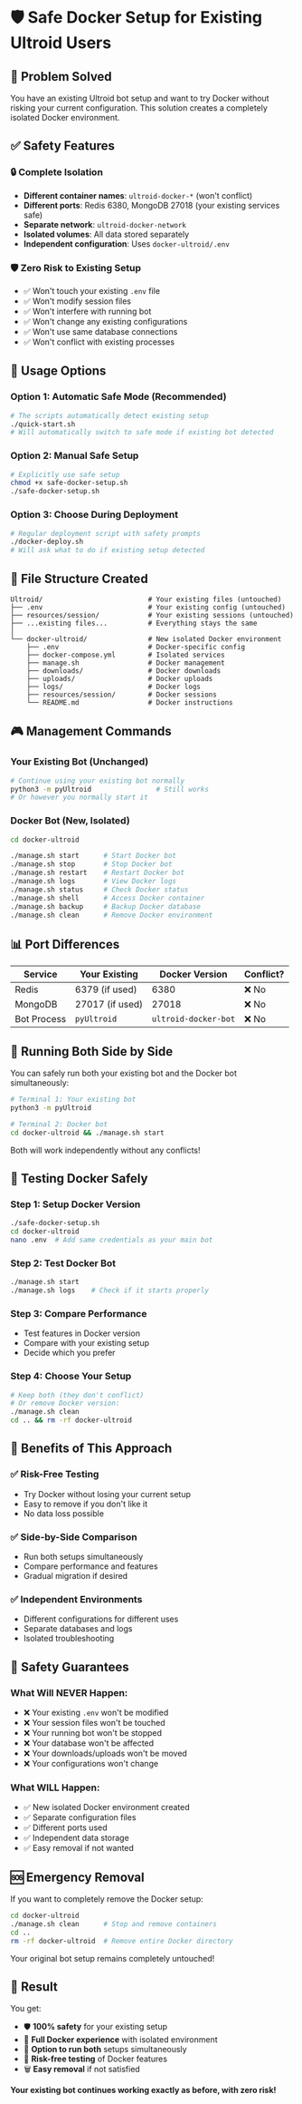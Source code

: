 # 🛡️ Safe Docker Setup for Existing Ultroid Users

## 🎯 Problem Solved

You have an existing Ultroid bot setup and want to try Docker without risking your current configuration. This solution creates a completely isolated Docker environment.

## ✅ Safety Features

### 🔒 **Complete Isolation**
- **Different container names**: `ultroid-docker-*` (won't conflict)
- **Different ports**: Redis 6380, MongoDB 27018 (your existing services safe)
- **Separate network**: `ultroid-docker-network`
- **Isolated volumes**: All data stored separately
- **Independent configuration**: Uses `docker-ultroid/.env`

### 🛡️ **Zero Risk to Existing Setup**
- ✅ Won't touch your existing `.env` file
- ✅ Won't modify session files
- ✅ Won't interfere with running bot
- ✅ Won't change any existing configurations
- ✅ Won't use same database connections
- ✅ Won't conflict with existing processes

## 🚀 Usage Options

### Option 1: Automatic Safe Mode (Recommended)
```bash
# The scripts automatically detect existing setup
./quick-start.sh
# Will automatically switch to safe mode if existing bot detected
```

### Option 2: Manual Safe Setup
```bash
# Explicitly use safe setup
chmod +x safe-docker-setup.sh
./safe-docker-setup.sh
```

### Option 3: Choose During Deployment
```bash
# Regular deployment script with safety prompts
./docker-deploy.sh
# Will ask what to do if existing setup detected
```

## 📁 File Structure Created

```
Ultroid/                          # Your existing files (untouched)
├── .env                          # Your existing config (untouched)
├── resources/session/            # Your existing sessions (untouched)
├── ...existing files...          # Everything stays the same
│
└── docker-ultroid/               # New isolated Docker environment
    ├── .env                      # Docker-specific config
    ├── docker-compose.yml        # Isolated services
    ├── manage.sh                 # Docker management
    ├── downloads/                # Docker downloads
    ├── uploads/                  # Docker uploads
    ├── logs/                     # Docker logs
    ├── resources/session/        # Docker sessions
    └── README.md                 # Docker instructions
```

## 🎮 Management Commands

### Your Existing Bot (Unchanged)
```bash
# Continue using your existing bot normally
python3 -m pyUltroid                # Still works
# Or however you normally start it
```

### Docker Bot (New, Isolated)
```bash
cd docker-ultroid

./manage.sh start      # Start Docker bot
./manage.sh stop       # Stop Docker bot  
./manage.sh restart    # Restart Docker bot
./manage.sh logs       # View Docker logs
./manage.sh status     # Check Docker status
./manage.sh shell      # Access Docker container
./manage.sh backup     # Backup Docker database
./manage.sh clean      # Remove Docker environment
```

## 📊 Port Differences

| Service | Your Existing | Docker Version | Conflict? |
|---------|---------------|----------------|-----------|
| Redis | 6379 (if used) | 6380 | ❌ No |
| MongoDB | 27017 (if used) | 27018 | ❌ No |
| Bot Process | `pyUltroid` | `ultroid-docker-bot` | ❌ No |

## 🔄 Running Both Side by Side

You can safely run both your existing bot and the Docker bot simultaneously:

```bash
# Terminal 1: Your existing bot
python3 -m pyUltroid

# Terminal 2: Docker bot
cd docker-ultroid && ./manage.sh start
```

Both will work independently without any conflicts!

## 🧪 Testing Docker Safely

### Step 1: Setup Docker Version
```bash
./safe-docker-setup.sh
cd docker-ultroid
nano .env  # Add same credentials as your main bot
```

### Step 2: Test Docker Bot
```bash
./manage.sh start
./manage.sh logs    # Check if it starts properly
```

### Step 3: Compare Performance
- Test features in Docker version
- Compare with your existing setup
- Decide which you prefer

### Step 4: Choose Your Setup
```bash
# Keep both (they don't conflict)
# Or remove Docker version:
./manage.sh clean
cd .. && rm -rf docker-ultroid
```

## 🎯 Benefits of This Approach

### ✅ **Risk-Free Testing**
- Try Docker without losing your current setup
- Easy to remove if you don't like it
- No data loss possible

### ✅ **Side-by-Side Comparison**
- Run both setups simultaneously
- Compare performance and features
- Gradual migration if desired

### ✅ **Independent Environments**
- Different configurations for different uses
- Separate databases and logs
- Isolated troubleshooting

## 🚨 Safety Guarantees

### What Will NEVER Happen:
- ❌ Your existing `.env` won't be modified
- ❌ Your session files won't be touched
- ❌ Your running bot won't be stopped
- ❌ Your database won't be affected
- ❌ Your downloads/uploads won't be moved
- ❌ Your configurations won't change

### What WILL Happen:
- ✅ New isolated Docker environment created
- ✅ Separate configuration files
- ✅ Different ports used
- ✅ Independent data storage
- ✅ Easy removal if not wanted

## 🆘 Emergency Removal

If you want to completely remove the Docker setup:

```bash
cd docker-ultroid
./manage.sh clean      # Stop and remove containers
cd ..
rm -rf docker-ultroid  # Remove entire Docker directory
```

Your original bot setup remains completely untouched!

## 🎉 Result

You get:
- 🛡️ **100% safety** for your existing setup
- 🐳 **Full Docker experience** with isolated environment
- 🔄 **Option to run both** setups simultaneously
- 🧪 **Risk-free testing** of Docker features
- 🗑️ **Easy removal** if not satisfied

**Your existing bot continues working exactly as before, with zero risk!**

